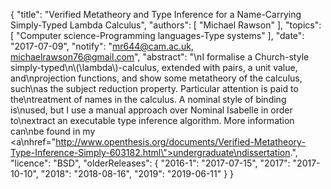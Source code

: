 {
    "title": "Verified Metatheory and Type Inference for a Name-Carrying Simply-Typed Lambda Calculus",
    "authors": [
        "Michael Rawson"
    ],
    "topics": [
        "Computer science-Programming languages-Type systems"
    ],
    "date": "2017-07-09",
    "notify": "mr644@cam.ac.uk, michaelrawson76@gmail.com",
    "abstract": "\nI formalise a Church-style simply-typed\n\\(\\lambda\\)-calculus, extended with pairs, a unit value, and\nprojection functions, and show some metatheory of the calculus, such\nas the subject reduction property. Particular attention is paid to the\ntreatment of names in the calculus. A nominal style of binding is\nused, but I use a manual approach over Nominal Isabelle in order to\nextract an executable type inference algorithm. More information can\nbe found in my <a\nhref=\"http://www.openthesis.org/documents/Verified-Metatheory-Type-Inference-Simply-603182.html\">undergraduate\ndissertation</a>.",
    "licence": "BSD",
    "olderReleases": {
        "2016-1": "2017-07-15",
        "2017": "2017-10-10",
        "2018": "2018-08-16",
        "2019": "2019-06-11"
    }
}